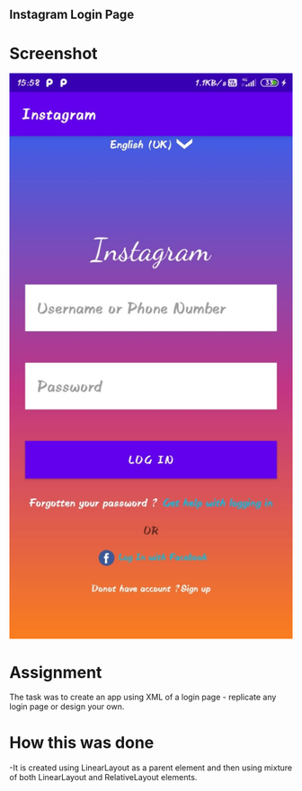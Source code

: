 ## Instagram Login Page

# Screenshot

![](./screenshot.jpeg)

# Assignment
 The task was to create an app using XML of a login page - replicate any login page or design your own.

# How this was done
 -It is created using LinearLayout as a parent element and then using mixture of both LinearLayout and RelativeLayout elements. 